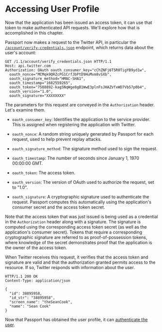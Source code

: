 # Accessing User Profile

Now that the application has been issued an access token, it can use that token
to make authenticated API requests.  We'll explore how that is accomplished in
this chapter.

Passport now makes a request to the Twitter API, in particular the
[`/account/verify-credentials.json`](https://developer.twitter.com/en/docs/twitter-api/v1/accounts-and-users/manage-account-settings/api-reference/get-account-verify_credentials)
endpoint, which returns data about the user's account:

```http
GET /1.1/account/verify_credentials.json HTTP/1.1
Host: api.twitter.com
Authorization: OAuth oauth_consumer_key="cChZNFj6T5R0TigYB9yd1w",
  oauth_nonce="MCMqk9QRZcPG1CrfJbPtD9HuMvm8vSXb",
  oauth_signature_method="HMAC-SHA1",
  oauth_timestamp="1682559265",
  oauth_token="7588892-kagSNqWge8gB1WwE3plnFsJHAZVfxWD7Vb57p0b4",
  oauth_version="1.0",
  oauth_signature="XXXXXXXX"
```

The parameters for this request are conveyed in the `Authorization` header.
Let's examine them.

  * `oauth_consumer_key`: Identifies the application to the service provider.
      This is assigned when registering the application with Twitter.
      
  * `oauth_nonce`: A random string uniquely generated by Passport for each
      request, used to help prevent replay attacks.
      
  * `oauth_signature_method`: The signature method used to sign the request.
  
  * `oauth_timestamp`: The number of seconds since January 1, 1970 00:00:00 GMT.
  
  * `oauth_token`: The access token.
  
  * `oauth_version`: The version of OAuth used to authorize the request, set to
      "1.0".
  
  * `oauth_signature`: A cryptographic signature used to authenticate the
      request.  Passport computes this automatically using the application's
      consumer secret and the access token secret.

Note that the access token that was just issued is being used as a credential in
the `Authorization` header along with a signature.  The signature is computed
using the corresponding access token secret (as well as the application's
consumer secret).  Tokens that require a corresponding cryptographic signature
are referred to as proof-of-possession tokens, where knowledge of the secret
demonstrates proof that the application is the owner of the access token.

When Twitter receives this request, it verifies that the access token and
signature are valid and that the authorization granted permits access to the
resource.  If so, Twitter responds with information about the user.

```http
HTTP/1.1 200 OK
Content-Type: application/json
     
{
  "id": 38895958,
  "id_str": "38895958",
  "screen_name": "theSeanCook",
  "name": "Sean Cook"
}
```

Now that Passport has obtained the user profile, it can [authenticate the user](../authentication/).
